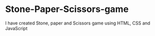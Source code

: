 # Stone-Paper-Scissors-game
 I have created Stone, paper and Scissors game using HTML, CSS and JavaScript
